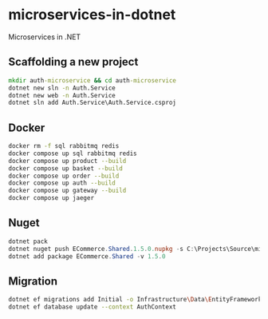 # microservices-in-dotnet
Microservices in .NET

## Scaffolding a new project
``` cmd
mkdir auth-microservice && cd auth-microservice
dotnet new sln -n Auth.Service
dotnet new web -n Auth.Service
dotnet sln add Auth.Service\Auth.Service.csproj
```

## Docker
``` bash  
docker rm -f sql rabbitmq redis
docker compose up sql rabbitmq redis
docker compose up product --build
docker compose up basket --build
docker compose up order --build
docker compose up auth --build
docker compose up gateway --build
docker compose up jaeger
```

## Nuget
``` powershell   
dotnet pack
dotnet nuget push ECommerce.Shared.1.5.0.nupkg -s C:\Projects\Source\microservices-in-dotnet\local-nuget-packages
dotnet add package ECommerce.Shared -v 1.5.0
```

## Migration
``` bash
dotnet ef migrations add Initial -o Infrastructure\Data\EntityFramework\Migrations
dotnet ef database update --context AuthContext
```
